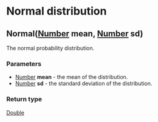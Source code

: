 Normal distribution
===================
Normal([Number](../types/Number.md) **mean**, [Number](../types/Number.md) **sd**)
----------------------------------------------------------------------------------

The normal probability distribution.

### Parameters

- [Number](../types/Number.md) **mean** - the mean of the distribution.
- [Number](../types/Number.md) **sd** - the standard deviation of the distribution.

### Return type

[Double](../types/Double.md)



